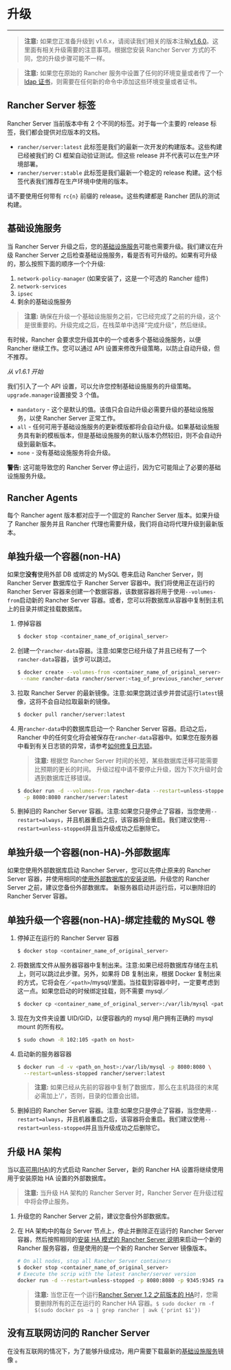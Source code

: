 # 升级

---

> **注意:** 如果您正准备升级到 v1.6.x，请阅读我们相关的版本注解[v1.6.0](https://github.com/rancher/rancher/releases/tag/v1.6.0)。这里面有相关升级需要的注意事项。根据您安装 Rancher Server 方式的不同，您的升级步骤可能不一样。

> **注意:** 如果您在原始的 Rancher 服务中设置了任何的环境变量或者传了一个[ldap 证书](/docs/rancher1/installation/installing-server/_index#tls认证使用adopenldap)，则需要在任何新的命令中添加这些环境变量或者证书。

## Rancher Server 标签

Rancher Server 当前版本中有 2 个不同的标签。对于每一个主要的 release 标签，我们都会提供对应版本的文档。

- `rancher/server:latest` 此标签是我们的最新一次开发的构建版本。这些构建已经被我们的 CI 框架自动验证测试。但这些 release 并不代表可以在生产环境部署。
- `rancher/server:stable` 此标签是我们最新一个稳定的 release 构建。这个标签代表我们推荐在生产环境中使用的版本。

请不要使用任何带有 `rc{n}` 前缀的 release。这些构建都是 Rancher 团队的测试构建。

## 基础设施服务

当 Rancher Server 升级之后，您的[基础设施服务](/docs/rancher1/rancher-service/_index)可能也需要升级。我们建议在升级 Rancher Server 之后检查基础设施服务，看是否有可升级的。如果有可升级的，那么按照下面的顺序一个个升级:

1. `network-policy-manager` (如果安装了，这是一个可选的 Rancher 组件)
2. `network-services`
3. `ipsec`
4. 剩余的基础设施服务

> **注意:** 确保在升级一个基础设施服务之前，它已经完成了之前的升级，这个是很重要的。升级完成之后，在栈菜单中选择“完成升级”，然后继续。

有时候，Rancher 会要求您升级其中的一个或者多个基础设施服务，以便 Rancher 继续工作。您可以通过 API 设置来修改升级策略，以防止自动升级，但不推荐。

_从 v1.6.1 开始_

我们引入了一个 API 设置，可以允许您控制基础设施服务的升级策略。`upgrade.manager`设置接受 3 个值。

- `mandatory` - 这个是默认的值。该值只会自动升级必需要升级的基础设施服务，以使 Rancher Server 正常工作。
- `all` - 任何可用于基础设施服务的更新模版都将会自动升级。如果基础设施服务具有新的模板版本，但是基础设施服务的默认版本仍然较旧，则不会自动升级到最新版本。
- `none` - 没有基础设施服务将会升级。

**警告:** 这可能导致您的 Rancher Server 停止运行，因为它可能阻止了必要的基础设施服务升级。

## Rancher Agents

每个 Rancher agent 版本都对应于一个固定的 Rancher Server 版本。如果升级了 Rancher 服务并且 Rancher 代理也需要升级，我们将自动将代理升级到最新版本。

## 单独升级一个容器(non-HA)

如果您**没有**使用外部 DB 或绑定的 MySQL 卷来启动 Rancher Server，则 Rancher Server 数据库位于 Rancher Server 容器中。我们将使用正在运行的 Rancher Server 容器来创建一个数据容器，该数据容器将用于使用`--volumes-from`启动新的 Rancher Server 容器。或者，您可以将数据库从容器中复制到主机上的目录并绑定挂载数据库。

1. 停掉容器

   ```bash
   $ docker stop <container_name_of_original_server>
   ```

2. 创建一个`rancher-data`容器。注意:如果您已经升级了并且已经有了一个`rancher-data`容器，该步可以跳过。

   ```bash
   $ docker create --volumes-from <container_name_of_original_server> \
    --name rancher-data rancher/server:<tag_of_previous_rancher_server>
   ```

3. 拉取 Rancher Server 的最新镜像。注意:如果您跳过该步并尝试运行`latest`镜像，这将不会自动拉取最新的镜像。

   ```bash
   $ docker pull rancher/server:latest
   ```

4. 用`rancher-data`中的数据库启动一个 Rancher Server 容器。启动之后，Rancher 中的任何变化将会被保存在`rancher-data`容器中。如果您在服务器中看到有关日志锁的异常，请参考[如何修复日志锁](/docs/rancher1/faqs/server/_index#databaselock)。

   > **注意:** 根据您 Rancher Server 时间的长短，某些数据库迁移可能需要比预期的更长的时间。 升级过程中请不要停止升级，因为下次升级时会遇到数据库迁移错误。

   ```bash
   $ docker run -d --volumes-from rancher-data --restart=unless-stopped \
     -p 8080:8080 rancher/server:latest
   ```

5. 删掉旧的 Rancher Server 容器。注意:如果您只是停止了容器，当您使用`--restart=always`，并且机器重启之后，该容器将会重启。我们建议使用`--restart=unless-stopped`并且当升级成功之后删除它。

## 单独升级一个容器(non-HA)-外部数据库

如果您使用外部数据库启动 Rancher Server，您可以先停止原来的 Rancher Server 容器，并使用相同的[使用外部数据库的安装说明](/docs/rancher1/installation/installing-server/_index#single-container-external-database)。升级您的 Rancher Server 之前，建议您备份外部数据库。 新服务器启动并运行后，可以删除旧的 Rancher Server 容器。

## 单独升级一个容器(non-HA)-绑定挂载的 MySQL 卷

1. 停掉正在运行的 Rancher Server 容器

   ```bash
   $ docker stop <container_name_of_original_server>
   ```

2. 将数据库文件从服务器容器中复制出来。注意:如果已经将数据库存储在主机上，则可以跳过此步骤。另外，如果将 DB 复制出来，根据 Docker 复制出来的方式，它将会在／`<path>`/mysql/里面。当挂载到容器中时，一定要考虑到这一点。如果您启动的时候绑定挂载，则不需要 mysql／

   ```bash
   $ docker cp <container_name_of_original_server>:/var/lib/mysql <path on host>
   ```

3. 现在为文件夹设置 UID/GID，以便容器内的 mysql 用户拥有正确的 mysql mount 的所有权。

   ```bash
   $ sudo chown -R 102:105 <path on host>
   ```

4. 启动新的服务器容器

   ```bash
   $ docker run -d -v <path_on_host>:/var/lib/mysql -p 8080:8080 \
     --restart=unless-stopped rancher/server:latest
   ```

   > **注意:** 如果已经从先前的容器中复制了数据库，那么在主机路径的末尾必需加上'/'，否则，目录的位置会出错。

5. 删掉旧的 Rancher Server 容器。注意:如果您只是停止了容器，当您使用`--restart=always`，并且机器重启之后，该容器将会重启。我们建议使用`--restart=unless-stopped`并且当升级成功之后删除它。

## 升级 HA 架构

当以[高可用(HA)](/docs/rancher1/installation/installing-server/_index#multi-nodes)的方式启动 Rancher Server，新的 Rancher HA 设置将继续使用用于安装原始 HA 设置的外部数据库。

> **注意:** 当升级 HA 架构的 Rancher Server 时，Rancher Server 在升级过程中将会停止服务。

1. 升级您的 Rancher Server 之前，建议您备份外部数据库。

2. 在 HA 架构中的每台 Server 节点上，停止并删除正在运行的 Rancher Server 容器，然后按照相同的[安装 HA 模式的 Rancher Server 说明](/docs/rancher1/installation/installing-server/_index#multi-nodes)来启动一个新的 Rancher 服务容器，但是使用的是一个新的 Rancher Server 镜像版本。

   ```bash
   # On all nodes, stop all Rancher Server containers
   $ docker stop <container_name_of_original_server>
   # Execute the scrip with the latest rancher/server version
   docker run -d --restart=unless-stopped -p 8080:8080 -p 9345:9345 rancher/server --db-host myhost.example.com --db-port 3306 --db-user username --db-pass password --db-name cattle --advertise-address <IP_of_the_Node>
   ```

   > **注意:** 当您正在一个运行[Rancher Server 1.2 之前版本的 HA](docs/rancher1/installation/installing-server/_index)时，您需要删除所有的正在运行的 Rancher HA 容器。`$ sudo docker rm -f $(sudo docker ps -a | grep rancher | awk {'print $1'})`

## 没有互联网访问的 Rancher Server

在没有互联网的情况下，为了能够升级成功，用户需要下载最新的[基础设施服务](/docs/rancher1/rancher-service/_index)镜像 。
